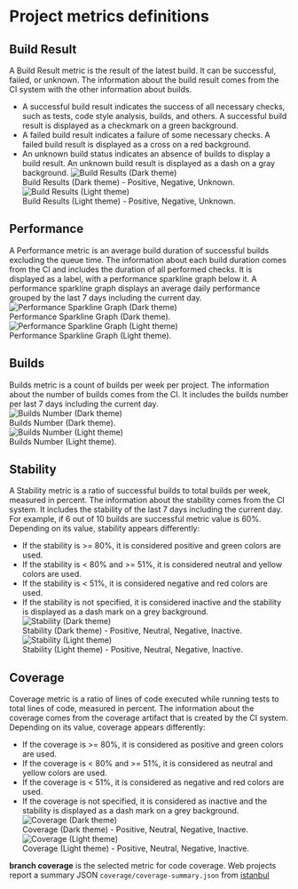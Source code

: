 # Project metrics definitions

## Build Result
A Build Result metric is the result of the latest build. It can be successful, failed, or unknown.
The information about the build result comes from the CI system with the other information about builds. 
* A successful build result indicates the success of all necessary checks, such as tests, code style analysis, builds, 
and others. A successful build result is displayed as a checkmark on a green background.   
* A failed build result indicates a failure of some necessary checks. A failed build result is displayed as a cross on a red background. 
* An unknown build status indicates an absence of builds to display a build result. An unknown build result is displayed as a dash on a gray background. 
![Build Results (Dark theme)](https://github.com/platform-platform/monorepo/blob/update_project_metrics_document/docs/images/build_results.png?raw=true)    
Build Results (Dark theme) - Positive, Negative, Unknown.
![Build Results (Light theme)](https://github.com/platform-platform/monorepo/blob/update_project_metrics_document/docs/images/build_results_light.png?raw=true)    
Build Results (Light theme) - Positive, Negative, Unknown.

## Performance
A Performance metric is an average build duration of successful builds excluding the queue time. The information about each build duration comes from the CI and includes the duration of all performed checks. It is displayed as a label, with a performance sparkline graph below it.
A performance sparkline graph displays an average daily performance grouped by the last 7 days including the current day.        
![Performance Sparkline Graph (Dark theme)](https://github.com/platform-platform/monorepo/blob/update_project_metrics_document/docs/images/performance_graph.png?raw=true)    
Performance Sparkline Graph (Dark theme).
![Performance Sparkline Graph (Light theme)](https://github.com/platform-platform/monorepo/blob/update_project_metrics_document/docs/images/performance_graph_light.png?raw=true)    
Performance Sparkline Graph (Light theme).

## Builds
Builds metric is a count of builds per week per project. The information about the number of builds comes from the CI.
It includes the builds number per last 7 days including the current day.    
![Builds Number (Dark theme)](https://github.com/platform-platform/monorepo/blob/update_project_metrics_document/docs/images/builds.png?raw=true)    
Builds Number (Dark theme).      
![Builds Number (Light theme)](https://github.com/platform-platform/monorepo/blob/update_project_metrics_document/docs/images/builds_light.png?raw=true)   
Builds Number (Light theme).    
                    
## Stability
A Stability metric is a ratio of successful builds to total builds per week, measured in percent. The information about the stability comes from the CI system.
It includes the stability of the last 7 days including the current day.
For example, if 6 out of 10 builds are successful metric value is 60%. 
Depending on its value, stability appears differently:
* If the stability is >= 80%, it is considered positive and green colors are used.
* If the stability is < 80% and >= 51%, it is considered neutral and yellow colors are used.
* If the stability is < 51%, it is considered negative and red colors are used.
* If the stability is not specified, it is considered inactive and the stability is displayed as a dash mark on a grey background.
![Stability (Dark theme)](https://github.com/platform-platform/monorepo/blob/update_project_metrics_document/docs/images/percentage.png?raw=true)    
Stability (Dark theme) - Positive, Neutral, Negative, Inactive.
![Stability (Light theme)](https://github.com/platform-platform/monorepo/blob/update_project_metrics_document/docs/images/percentage_light.png?raw=true)   
Stability (Light theme) - Positive, Neutral, Negative, Inactive. 

## Coverage
Coverage metric is a ratio of lines of code executed while running tests to total lines of code, measured in percent.
The information about the coverage comes from the coverage artifact that is created by the CI system.
Depending on its value, coverage appears differently:
* If the coverage is >= 80%, it is considered as positive and green colors are used.
* If the coverage is < 80% and >= 51%, it is considered as neutral and yellow colors are used.
* If the coverage is < 51%, it is considered as negative and red colors are used.
* If the coverage is not specified, it is considered as inactive and the stability is displayed as a dash mark on a grey background.
![Coverage (Dark theme)](https://github.com/platform-platform/monorepo/blob/update_project_metrics_document/docs/images/percentage.png?raw=true)    
Coverage (Dark theme) - Positive, Neutral, Negative, Inactive. 
![Coverage (Light theme)](https://github.com/platform-platform/monorepo/blob/update_project_metrics_document/docs/images/percentage_light.png?raw=true)   
Coverage (Light theme) - Positive, Neutral, Negative, Inactive. 

**branch coverage** is the selected metric for code coverage. Web projects report a summary JSON `coverage/coverage-summary.json` from [istanbul](https://istanbul.js.org/docs/advanced/alternative-reporters/#json-summary)